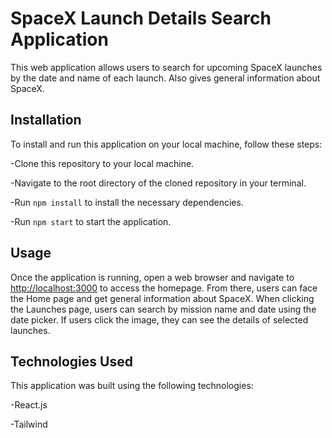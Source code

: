 # SpaceX Launch Details Search Application

This web application allows users to search for upcoming SpaceX launches by the date and name of each launch. Also gives general information about SpaceX.

## Installation

To install and run this application on your local machine, follow these steps:

-Clone this repository to your local machine.

-Navigate to the root directory of the cloned repository in your terminal.

-Run `npm install` to install the necessary dependencies.

-Run `npm start` to start the application.

## Usage

Once the application is running, open a web browser and navigate to [http://localhost:3000](http://localhost:3000) to access the homepage. From there, users can face the Home page and get general information about SpaceX. When clicking the Launches page, users can search by mission name and date using the date picker. If users click the image, they can see the details of selected launches.

## Technologies Used

This application was built using the following technologies:

-React.js

-Tailwind
